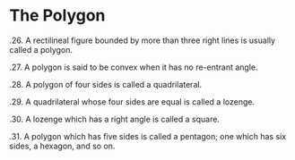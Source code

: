 
# The Polygon

.26. A rectilineal figure bounded by more than three right lines is usually called a polygon.

.27. A polygon is said to be convex when it has no re-entrant angle.

.28. A polygon of four sides is called a quadrilateral.

.29. A quadrilateral whose four sides are equal is called a lozenge.

.30. A lozenge which has a right angle is called a square.

.31. A polygon which has five sides is called a pentagon; one which has six sides, a hexagon, and so on.


